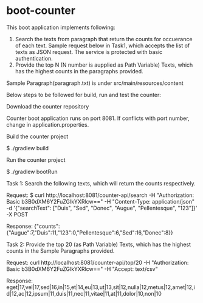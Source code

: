 # boot-counter

This boot application implements following:
1. Search the texts from paragraph that return the counts for occuerance of each text. Sample request below in Task1, which accepts the list of texts as JSON request. The service is protected with basic authentication.
2. Provide the top N (N number is aupplied as Path Variable) Texts, which has the highest counts in the paragraphs provided.

Sample Paragraph(paragraph.txt) is under src/main/resources/content

Below steps to be followed for build, run and test the counter:

Download the counter repository

Counter boot application runs on port 8081. If conflicts with port number, change in application.properties.

Build the counter project

$ ./gradlew build

Run the counter project

$ ./gradlew bootRun

Task 1: Search the following texts, which will return the counts respectively.

Request: $ curl http://localhost:8081/counter-api/search -H "Authorization: Basic b3B0dXM6Y2FuZGlkYXRlcw==" -H "Content-Type: application/json" -d '{"searchText": ["Duis", "Sed", "Donec", "Augue", "Pellentesque", "123"]}' -X POST

Response: {"counts":{"Augue":7,"Duis":11,"123":0,"Pellentesque":6,"Sed":16,"Donec":8}}

Task 2: Provide the top 20 (as Path Variable) Texts, which has the highest counts in the Sample Paragraphs provided.

Request: curl http://localhost:8081/counter-api/top/20 -H "Authorization: Basic b3B0dXM6Y2FuZGlkYXRlcw==" -H "Accept: text/csv"

Response: eget|17,vel|17,sed|16,in|15,et|14,eu|13,ut|13,sit|12,nulla|12,metus|12,amet|12,id|12,ac|12,ipsum|11,duis|11,nec|11,vitae|11,at|11,dolor|10,non|10

